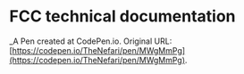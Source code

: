 # FCC technical documentation
 _A Pen created at CodePen.io. Original URL: [https://codepen.io/TheNefari/pen/MWgMmPg](https://codepen.io/TheNefari/pen/MWgMmPg).

 